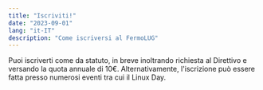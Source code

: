 ```yaml
---
title: "Iscriviti!"
date: "2023-09-01"
lang: "it-IT"
description: "Come iscriversi al FermoLUG"
---
```


Puoi iscriverti come da statuto, in breve inoltrando richiesta al Direttivo e versando la quota annuale di 10€.
Alternativamente, l'iscrizione può essere fatta presso numerosi eventi tra cui il Linux Day.